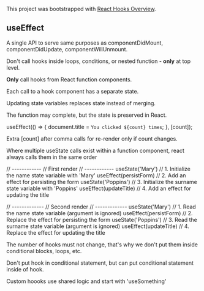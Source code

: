This project was bootstrapped with 
[React Hooks Overview](https://reactjs.org/docs/hooks-overview.html).

## useEffect
A single API to serve same purposes as componentDidMount, componentDidUpdate, componentWillUnmount.

Don't call hooks inside loops, conditions, or nested function - **only** at top level.

**Only** call hooks from React function components.

Each call to a hook component has a separate state.

Updating state variables replaces state instead of merging.

The function may complete, but the state is preserved in React.

useEffect(() => {
  document.title = `You clicked ${count} times`;
}, [count]);

Extra [count] after comma calls for re-render only if count changes.

Where multiple useState calls exist within a function component, react always calls them in the same order

// ------------
// First render
// ------------
useState('Mary')           // 1. Initialize the name state variable with 'Mary'
useEffect(persistForm)     // 2. Add an effect for persisting the form
useState('Poppins')        // 3. Initialize the surname state variable with 'Poppins'
useEffect(updateTitle)     // 4. Add an effect for updating the title

// -------------
// Second render
// -------------
useState('Mary')           // 1. Read the name state variable (argument is ignored)
useEffect(persistForm)     // 2. Replace the effect for persisting the form
useState('Poppins')        // 3. Read the surname state variable (argument is ignored)
useEffect(updateTitle)     // 4. Replace the effect for updating the title

The number of hooks must not change, that's why we don't put them inside conditional blocks, loops, etc.

Don't put hook in conditional statement, but can put conditional statement inside of hook.

Custom hoooks use shared logic and start with 'useSomething'